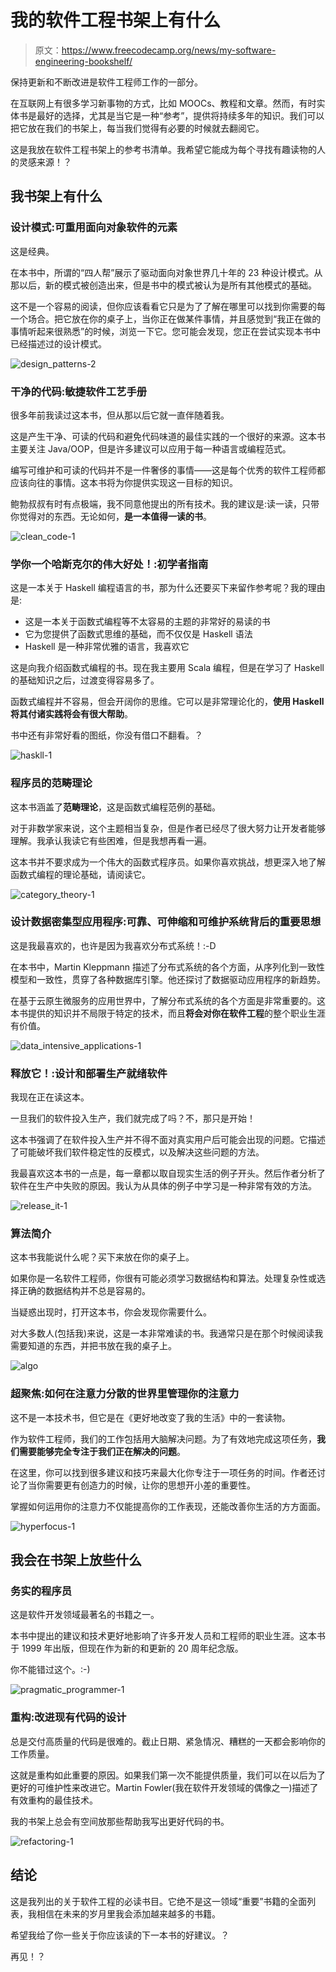# 我的软件工程书架上有什么

> 原文：<https://www.freecodecamp.org/news/my-software-engineering-bookshelf/>

保持更新和不断改进是软件工程师工作的一部分。

在互联网上有很多学习新事物的方式，比如 MOOCs、教程和文章。然而，有时实体书是最好的选择，尤其是当它是一种“参考”，提供将持续多年的知识。我们可以把它放在我们的书架上，每当我们觉得有必要的时候就去翻阅它。

这是我放在软件工程书架上的参考书清单。我希望它能成为每个寻找有趣读物的人的灵感来源！？

## 我书架上有什么

### 设计模式:可重用面向对象软件的元素

这是经典。

在本书中，所谓的“四人帮”展示了驱动面向对象世界几十年的 23 种设计模式。从那以后，新的模式被创造出来，但是书中的模式被认为是所有其他模式的基础。

这不是一个容易的阅读，但你应该看看它只是为了了解在哪里可以找到你需要的每一个场合。把它放在你的桌子上，当你正在做某件事情，并且感觉到“我正在做的事情听起来很熟悉”的时候，浏览一下它。您可能会发现，您正在尝试实现本书中已经描述过的设计模式。

![design_patterns-2](img/d41c0fab43b5c9fd8734d88488033bdf.png)

### 干净的代码:敏捷软件工艺手册

很多年前我读过这本书，但从那以后它就一直伴随着我。

这是产生干净、可读的代码和避免代码味道的最佳实践的一个很好的来源。这本书主要关注 Java/OOP，但是许多建议可以应用于每一种语言或编程范式。

编写可维护和可读的代码并不是一件奢侈的事情——这是每个优秀的软件工程师都应该向往的事情。这本书将为你提供实现这一目标的知识。

鲍勃叔叔有时有点极端，我不同意他提出的所有技术。我的建议是:读一读，只带你觉得对的东西。无论如何，**是一本值得一读的书**。

![clean_code-1](img/6d233303cd222676b1c70a4cc6e1f0e6.png)

### 学你一个哈斯克尔的伟大好处！:初学者指南

这是一本关于 Haskell 编程语言的书，那为什么还要买下来留作参考呢？我的理由是:

*   这是一本关于函数式编程等不太容易的主题的非常好的易读的书
*   它为您提供了函数式思维的基础，而不仅仅是 Haskell 语法
*   Haskell 是一种非常优雅的语言，我喜欢它

这是向我介绍函数式编程的书。现在我主要用 Scala 编程，但是在学习了 Haskell 的基础知识之后，过渡变得容易多了。

函数式编程并不容易，但会开阔你的思维。它可以是非常理论化的，**使用 Haskell 将其付诸实践将会有很大帮助**。

书中还有非常好看的图纸，你没有借口不翻看。？

![haskll-1](img/cbd9a93f667772925e513db06be595b7.png)

### 程序员的范畴理论

这本书涵盖了**范畴理论**，这是函数式编程范例的基础。

对于非数学家来说，这个主题相当复杂，但是作者已经尽了很大努力让开发者能够理解。我承认我读它有些困难，但是我想再看一遍。

这本书并不要求成为一个伟大的函数式程序员。如果你喜欢挑战，想更深入地了解函数式编程的理论基础，请阅读它。

![category_theory-1](img/c9ca80ac48f1585f8d0e217485ee148d.png)

### 设计数据密集型应用程序:可靠、可伸缩和可维护系统背后的重要思想

这是我最喜欢的，也许是因为我喜欢分布式系统！:-D

在本书中，Martin Kleppmann 描述了分布式系统的各个方面，从序列化到一致性模型和一致性，贯穿了各种数据库引擎。他还探讨了数据驱动应用程序的新趋势。

在基于云原生微服务的应用世界中，了解分布式系统的各个方面是非常重要的。这本书提供的知识并不局限于特定的技术，而且**将会对你在软件工程**的整个职业生涯有价值。

![data_intensive_applications-1](img/48391da8ac6b700052c71619e039ab3f.png)

### 释放它！:设计和部署生产就绪软件

我现在正在读这本。

一旦我们的软件投入生产，我们就完成了吗？不，那只是开始！

这本书强调了在软件投入生产并不得不面对真实用户后可能会出现的问题。它描述了可能破坏我们软件稳定性的反模式，以及解决这些问题的方法。

我最喜欢这本书的一点是，每一章都以取自现实生活的例子开头。然后作者分析了软件在生产中失败的原因。我认为从具体的例子中学习是一种非常有效的方法。

![release_it-1](img/849c00a380aa1595cc86c143a78e6ab0.png)

### 算法简介

这本书我能说什么呢？买下来放在你的桌子上。

如果你是一名软件工程师，你很有可能必须学习数据结构和算法。处理复杂性或选择正确的数据结构并不总是容易的。

当疑惑出现时，打开这本书，你会发现你需要什么。

对大多数人(包括我)来说，这是一本非常难读的书。我通常只是在那个时候阅读我需要知道的东西，并把书放在我的桌子上。

![algo](img/6c6c4d9e9763768df0270083286a322d.png)

### 超聚焦:如何在注意力分散的世界里管理你的注意力

这不是一本技术书，但它是在《更好地改变了我的生活》中的一套读物。

作为软件工程师，我们的工作包括用大脑解决问题。为了有效地完成这项任务，**我们需要能够完全专注于我们正在解决的问题**。

在这里，你可以找到很多建议和技巧来最大化你专注于一项任务的时间。作者还讨论了当你需要更有创造力的时候，让你的思想开小差的重要性。

掌握如何运用你的注意力不仅能提高你的工作表现，还能改善你生活的方方面面。

![hyperfocus-1](img/e3bb789341e1a34a252a5d425489649c.png)

## 我会在书架上放些什么

### 务实的程序员

这是软件开发领域最著名的书籍之一。

本书中提出的建议和技术更好地影响了许多开发人员和工程师的职业生涯。这本书于 1999 年出版，但现在作为新的和更新的 20 周年纪念版。

你不能错过这个。:-)

![pragmatic_programmer-1](img/92899082aebf11abbb59df55fb1de816.png)

### 重构:改进现有代码的设计

总是交付高质量的代码是很难的。截止日期、紧急情况、糟糕的一天都会影响你的工作质量。

这就是重构如此重要的原因。如果我们第一次不能提供质量，我们可以在以后为了更好的可维护性来改进它。Martin Fowler(我在软件开发领域的偶像之一)描述了有效重构的最佳技术。

我的书架上总会有空间放那些帮助我写出更好代码的书。

![refactoring-1](img/61b7c01a3bf1acd894f4ca7d42ec934a.png)

## 结论

这是我列出的关于软件工程的必读书目。它绝不是这一领域“重要”书籍的全面列表，我相信在未来的岁月里我会添加越来越多的书籍。

希望我给了你一些关于你应该读的下一本书的好建议。？

再见！？